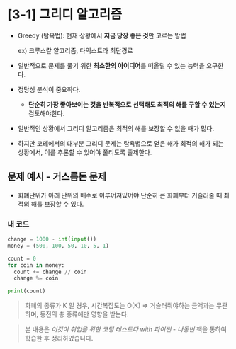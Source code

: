 # [3-1] 그리디 알고리즘

- Greedy (탐욕법): 현재 상황에서 **지금 당장 좋은 것**만 고르는 방법

  ex) 크루스칼 알고리즘, 다익스트라 최단경로

- 일반적으로 문제를 풀기 위한 **최소한의 아이디어**를 떠올릴 수 있는 능력을 요구한다.

- 정당성 분석이 중요하다.
  - **단순히 가장 좋아보이는 것을 반복적으로 선택해도 최적의 해를 구할 수 있는지** 검토해야한다.

- 일반적인 상황에서 그리디 알고리즘은 최적의 해를 보장할 수 없을 때가 많다.
- 하지만 코테에서의 대부분 그리디 문제는 탐욕볍으로 얻은 해가 최적의 해가 되는 상황에서, 이를 추론할 수 있어야 풀리도록 출제한다.



## 문제 예시 - 거스름돈 문제

- 화폐단위가 아래 단위의 배수로 이루어져있어야 단순히 큰 화폐부터 거슬러줄 때 최적의 해를 보장할 수 있다.



### 내 코드

``` python
change = 1000 - int(input())
money = (500, 100, 50, 10, 5, 1)

count = 0
for coin in money:
  count += change // coin
  change %= coin

print(count)
```

> 화폐의 종류가 K 일 경우, 시간복잡도는 O(K) => 거슬러줘야하는 금액과는 무관하며, 동전의 총 종류에만 영향을 받는다.



>  본 내용은 *이것이 취업을 위한 코딩 테스트다 with 파이썬 - 나동빈* 책을 통하여 학습한 후 정리하였습니다.



